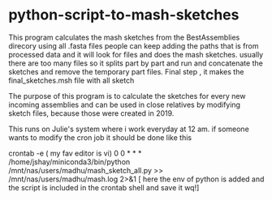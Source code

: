 # python-script-to-mash-sketches
This program calculates the mash sketches from the  BestAssemblies direcory using all .fasta files
people can keep adding the paths that is from processed data and it will look for files and does the mash sketches. usually there are too many files so it splits part by part and run and concatenate the sketches and remove the temporary part files.
Final step , it makes the final_sketches.msh file with all sketch

The purpose of this program is to calculate the sketches for every new incoming assemblies and can be used in close relatives by modifying sketch files, because those 
were created in 2019.

This runs on Julie's system where i work everyday at 12 am. if someone wants to modify the cron job it should be done like this

crontab -e ( my fav editor is vi)
0 0 * * *  /home/jshay/miniconda3/bin/python /mnt/nas/users/madhu/mash_sketch_all.py >> /mnt/nas/users/madhu/mash.log 2>&1   [ here the env of python is added and the script is included in the crontab shell and save it wq!]
